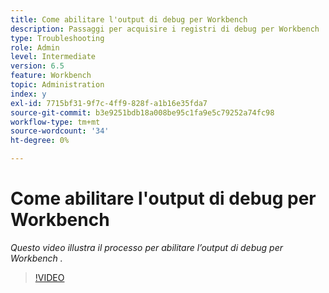 ```yaml
---
title: Come abilitare l'output di debug per Workbench
description: Passaggi per acquisire i registri di debug per Workbench
type: Troubleshooting
role: Admin
level: Intermediate
version: 6.5
feature: Workbench
topic: Administration
index: y
exl-id: 7715bf31-9f7c-4ff9-828f-a1b16e35fda7
source-git-commit: b3e9251bdb18a008be95c1fa9e5c79252a74fc98
workflow-type: tm+mt
source-wordcount: '34'
ht-degree: 0%

---
```


# Come abilitare l&#39;output di debug per Workbench

*Questo video illustra il processo per abilitare l’output di debug per Workbench .*

>[!VIDEO](https://video.tv.adobe.com/v/335497?quality=12&learn=on)
